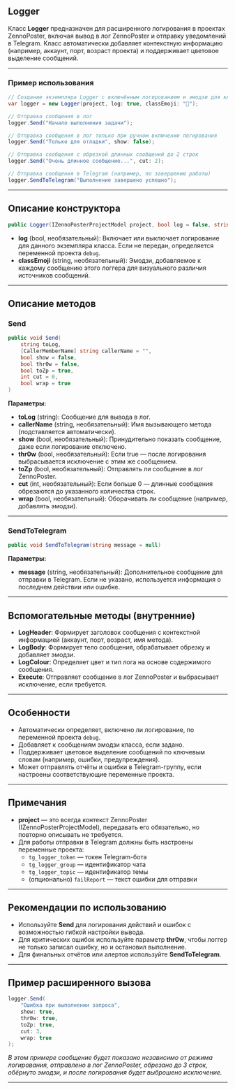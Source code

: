 
## Logger

Класс **Logger** предназначен для расширенного логирования в проектах ZennoPoster, включая вывод в лог ZennoPoster и отправку уведомлений в Telegram. Класс автоматически добавляет контекстную информацию (например, аккаунт, порт, возраст проекта) и поддерживает цветовое выделение сообщений.

---

### Пример использования

```csharp
// Создание экземпляра Logger с включённым логированием и эмодзи для класса
var logger = new Logger(project, log: true, classEmoji: "🚀");

// Отправка сообщения в лог
logger.Send("Начало выполнения задачи");

// Отправка сообщения в лог только при ручном включении логирования
logger.Send("Только для отладки", show: false);

// Отправка сообщения с обрезкой длинных сообщений до 2 строк
logger.Send("Очень длинное сообщение...", cut: 2);

// Отправка сообщения в Telegram (например, по завершению работы)
logger.SendToTelegram("Выполнение завершено успешно");
```


---

## Описание конструктора

```csharp
public Logger(IZennoPosterProjectModel project, bool log = false, string classEmoji = null)
```

- **log** (bool, необязательный): Включает или выключает логирование для данного экземпляра класса. Если не передан, определяется переменной проекта `debug`.
- **classEmoji** (string, необязательный): Эмодзи, добавляемое к каждому сообщению этого логгера для визуального различия источников сообщений.

---

## Описание методов

### Send

```csharp
public void Send(
    string toLog,
    [CallerMemberName] string callerName = "",
    bool show = false,
    bool thr0w = false,
    bool toZp = true,
    int cut = 0,
    bool wrap = true
)
```

**Параметры:**

- **toLog** (string): Сообщение для вывода в лог.
- **callerName** (string, необязательный): Имя вызывающего метода (подставляется автоматически).
- **show** (bool, необязательный): Принудительно показать сообщение, даже если логирование отключено.
- **thr0w** (bool, необязательный): Если true — после логирования выбрасывается исключение с этим же сообщением.
- **toZp** (bool, необязательный): Отправлять ли сообщение в лог ZennoPoster.
- **cut** (int, необязательный): Если больше 0 — длинные сообщения обрезаются до указанного количества строк.
- **wrap** (bool, необязательный): Оборачивать ли сообщение (например, добавлять эмодзи).

---

### SendToTelegram

```csharp
public void SendToTelegram(string message = null)
```

**Параметры:**

- **message** (string, необязательный): Дополнительное сообщение для отправки в Telegram. Если не указано, используется информация о последнем действии или ошибке.

---

## Вспомогательные методы (внутренние)

- **LogHeader**: Формирует заголовок сообщения с контекстной информацией (аккаунт, порт, возраст, имя метода).
- **LogBody**: Формирует тело сообщения, обрабатывает обрезку и добавляет эмодзи.
- **LogColour**: Определяет цвет и тип лога на основе содержимого сообщения.
- **Execute**: Отправляет сообщение в лог ZennoPoster и выбрасывает исключение, если требуется.

---

## Особенности

- Автоматически определяет, включено ли логирование, по переменной проекта `debug`.
- Добавляет к сообщениям эмодзи класса, если задано.
- Поддерживает цветовое выделение сообщений по ключевым словам (например, ошибки, предупреждения).
- Может отправлять отчёты и ошибки в Telegram-группу, если настроены соответствующие переменные проекта.

---

## Примечания

- **project** — это всегда контекст ZennoPoster (IZennoPosterProjectModel), передавать его обязательно, но повторно описывать не требуется.
- Для работы отправки в Telegram должны быть настроены переменные проекта:
    - `tg_logger_token` — токен Telegram-бота
    - `tg_logger_group` — идентификатор чата
    - `tg_logger_topic` — идентификатор темы
    - (опционально) `failReport` — текст ошибки для отправки

---

## Рекомендации по использованию

- Используйте **Send** для логирования действий и ошибок с возможностью гибкой настройки вывода.
- Для критических ошибок используйте параметр **thr0w**, чтобы логгер не только записал ошибку, но и остановил выполнение.
- Для финальных отчётов или алертов используйте **SendToTelegram**.

---

## Пример расширенного вызова

```csharp
logger.Send(
    "Ошибка при выполнении запроса",
    show: true,
    thr0w: true,
    toZp: true,
    cut: 3,
    wrap: true
);
```

*В этом примере сообщение будет показано независимо от режима логирования, отправлено в лог ZennoPoster, обрезано до 3 строк, обёрнуто эмодзи, и после логирования будет выброшено исключение.*

---


